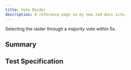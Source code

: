 ```yaml
---
title: Vote Raider
description: A reference page in my new Jad docs site.
---
```


Selecting the raider through a majority vote within 5s.

## Summary

## Test Specification
